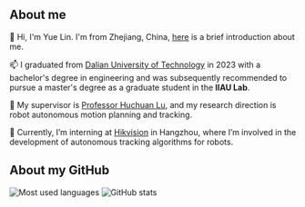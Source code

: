 ## About me

👋 Hi, I'm Yue Lin. I'm from Zhejiang, China, [here](https://yue-0.github.io) is a brief introduction about me.

📫 I graduated from [Dalian University of Technology](https://en.dlut.edu.cn) in 2023 with a bachelor's degree in engineering and was subsequently recommended to pursue a master's degree as a graduate student in the __IIAU Lab__. 

🌱 My supervisor is [Professor Huchuan Lu](https://scholar.google.com/citations?user=D3nE0agAAAAJ), and my research direction is robot autonomous motion planning and tracking.

🔭 Currently, I’m interning at [Hikvision](https://www.hikvision.com/en/) in Hangzhou, where I’m involved in the development of autonomous tracking algorithms for robots.

## About my GitHub

![Most used languages](https://github-readme-stats.vercel.app/api/top-langs?username=Yue-0&exclude_repo=RMUA&card_width=350&layout=compact&langs_count=8&theme=transparent) ![GitHub stats](https://github-readme-stats.vercel.app/api?username=Yue-0&theme=transparent&hide_rank=false&rank_icon=github&include_all_commits=true&line_height=36&custom_title=My%20GitHub%20Stats&hide=contribs,prs)


<!--
**Yue-0/Yue-0** is a ✨ _special_ ✨ repository because its `README.md` (this file) appears on your GitHub profile.

Here are some ideas to get you started:

- 🔭 I’m currently working on ...
- 🌱 I’m currently learning ...
- 👯 I’m looking to collaborate on ...
- 🤔 I’m looking for help with ...
- 💬 Ask me about ...
- 📫 How to reach me: ...
- 😄 Pronouns: ...
- ⚡ Fun fact: ...
-->
